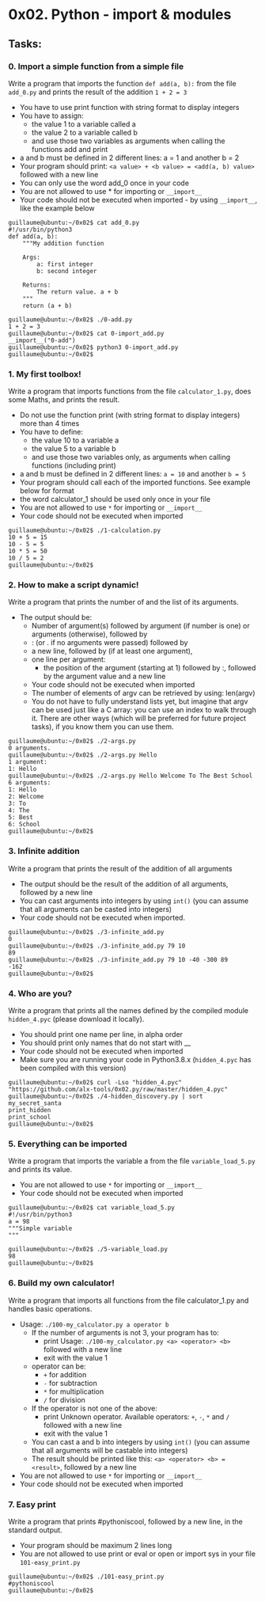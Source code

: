 # 0x02. Python - import & modules

## Tasks:

### 0. Import a simple function from a simple file
Write a program that imports the function `def add(a, b):` from the file `add_0.py` and prints the result of the addition `1 + 2 = 3`

* You have to use print function with string format to display integers
* You have to assign:
    * the value 1 to a variable called a
    * the value 2 to a variable called b
    * and use those two variables as arguments when calling the functions add and print
* a and b must be defined in 2 different lines: a = 1 and another b = 2
* Your program should print: `<a value> + <b value> = <add(a, b) value>` followed with a new line
* You can only use the word add_0 once in your code
* You are not allowed to use * for importing or `__import__`
* Your code should not be executed when imported - by using `__import__`, like the example below
```
guillaume@ubuntu:~/0x02$ cat add_0.py
#!/usr/bin/python3
def add(a, b):
    """My addition function

    Args:
        a: first integer
        b: second integer

    Returns:
        The return value. a + b
    """
    return (a + b)

guillaume@ubuntu:~/0x02$ ./0-add.py
1 + 2 = 3
guillaume@ubuntu:~/0x02$ cat 0-import_add.py
__import__("0-add")
guillaume@ubuntu:~/0x02$ python3 0-import_add.py 
guillaume@ubuntu:~/0x02$ 
```
### 1. My first toolbox!
Write a program that imports functions from the file `calculator_1.py`, does some Maths, and prints the result.

* Do not use the function print (with string format to display integers) more than 4 times
* You have to define:
    * the value 10 to a variable a
    * the value 5 to a variable b
    * and use those two variables only, as arguments when calling functions (including print)
* a and b must be defined in 2 different lines: `a = 10` and another `b = 5`
* Your program should call each of the imported functions. See example below for format
* the word calculator_1 should be used only once in your file
* You are not allowed to use `*` for importing or `__import__`
* Your code should not be executed when imported
```
guillaume@ubuntu:~/0x02$ ./1-calculation.py
10 + 5 = 15
10 - 5 = 5
10 * 5 = 50
10 / 5 = 2
guillaume@ubuntu:~/0x02$
```
### 2. How to make a script dynamic!
Write a program that prints the number of and the list of its arguments.

* The output should be:
    * Number of argument(s) followed by argument (if number is one) or arguments (otherwise), followed by
    * : (or . if no arguments were passed) followed by
    * a new line, followed by (if at least one argument),
    * one line per argument:
        * the position of the argument (starting at 1) followed by :, followed by the argument value and a new line
    * Your code should not be executed when imported
    * The number of elements of argv can be retrieved by using: len(argv)
    * You do not have to fully understand lists yet, but imagine that argv can be used just like a C array: you can use an index to walk through it. There are other ways (which will be preferred for future project tasks), if you know them you can use them.
```
guillaume@ubuntu:~/0x02$ ./2-args.py 
0 arguments.
guillaume@ubuntu:~/0x02$ ./2-args.py Hello
1 argument:
1: Hello
guillaume@ubuntu:~/0x02$ ./2-args.py Hello Welcome To The Best School
6 arguments:
1: Hello
2: Welcome
3: To
4: The
5: Best
6: School
guillaume@ubuntu:~/0x02$ 
```

### 3. Infinite addition
Write a program that prints the result of the addition of all arguments

* The output should be the result of the addition of all arguments, followed by a new line
* You can cast arguments into integers by using `int()` (you can assume that all arguments can be casted into integers)
* Your code should not be executed when imported.
```
guillaume@ubuntu:~/0x02$ ./3-infinite_add.py
0
guillaume@ubuntu:~/0x02$ ./3-infinite_add.py 79 10
89
guillaume@ubuntu:~/0x02$ ./3-infinite_add.py 79 10 -40 -300 89 
-162
guillaume@ubuntu:~/0x02$ 
```
### 4. Who are you?
Write a program that prints all the names defined by the compiled module `hidden_4.pyc` (please download it locally).

* You should print one name per line, in alpha order
* You should print only names that do not start with __
* Your code should not be executed when imported
* Make sure you are running your code in Python3.8.x (`hidden_4.pyc` has been compiled with this version)
```
guillaume@ubuntu:~/0x02$ curl -Lso "hidden_4.pyc" "https://github.com/alx-tools/0x02.py/raw/master/hidden_4.pyc"
guillaume@ubuntu:~/0x02$ ./4-hidden_discovery.py | sort
my_secret_santa
print_hidden
print_school
guillaume@ubuntu:~/0x02$ 
```

### 5. Everything can be imported
Write a program that imports the variable a from the file `variable_load_5.py` and prints its value.

* You are not allowed to use `*` for importing or `__import__`
* Your code should not be executed when imported
```
guillaume@ubuntu:~/0x02$ cat variable_load_5.py
#!/usr/bin/python3
a = 98
"""Simple variable
"""

guillaume@ubuntu:~/0x02$ ./5-variable_load.py
98
guillaume@ubuntu:~/0x02$
```

### 6. Build my own calculator!
Write a program that imports all functions from the file calculator_1.py and handles basic operations.

* Usage: `./100-my_calculator.py a operator b`
    * If the number of arguments is not 3, your program has to:
        * print Usage: `./100-my_calculator.py <a> <operator> <b>` followed with a new line
        * exit with the value 1
    * operator can be:
        * `+` for addition
        * `-` for subtraction
        * `*` for multiplication
        * `/` for division
    * If the operator is not one of the above:
        * print Unknown operator. Available operators: `+`, `-`, `*` and `/` followed with a new line
        * exit with the value 1
    * You can cast a and b into integers by using `int()` (you can assume that all arguments will be castable into integers)
    * The result should be printed like this: `<a> <operator> <b> = <result>`, followed by a new line
* You are not allowed to use `*` for importing or `__import__`
* Your code should not be executed when imported

### 7. Easy print
Write a program that prints #pythoniscool, followed by a new line, in the standard output.

* Your program should be maximum 2 lines long
* You are not allowed to use print or eval or open or import sys in your file `101-easy_print.py`
```
guillaume@ubuntu:~/0x02$ ./101-easy_print.py
#pythoniscool
guillaume@ubuntu:~/0x02$
```
 